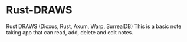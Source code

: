 # Rust-DRAWS
Rust DRAWS (Dioxus, Rust, Axum, Warp, SurrealDB)
This is a basic note taking app that can read, add, delete and edit notes. 